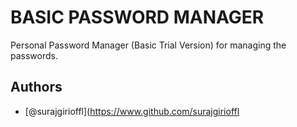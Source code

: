 # BASIC PASSWORD MANAGER

Personal Password Manager (Basic Trial Version) for managing the passwords.

## Authors

- [@surajgirioffl](https://www.github.com/surajgirioffl
